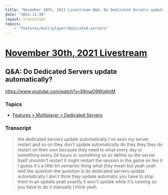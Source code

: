 ```yaml
---
title: "November 30th, 2021 Livestream Q&A: Do Dedicated Servers update automatically?"
date: "2021-11-30"
layout: transcript
topics:
    - "features/multiplayer/dedicated-servers"
---
```

# [November 30th, 2021 Livestream](../2021-11-30.md)
## Q&A: Do Dedicated Servers update automatically?
https://www.youtube.com/watch?v=88maO9WgdmM

### Topics
* [Features > Multiplayer > Dedicated Servers](../topics/features/multiplayer/dedicated-servers.md)

### Transcript

> the dedicated servers update automatically I've seen my server restart and so on they don't update automatically do they they they do restart on their own because they need to what every day or something every 24 hours or something so so define so the server itself shouldn't restart it might restart the session in the game so like it I guess it's a little bit semantic thing what they mean but yeah yeah well the question the question is do dedicated servers update automatically I don't think they update automatic you have to stop them in an update yeah exactly it won't update while it's running so you have to do it manually I think yeah
